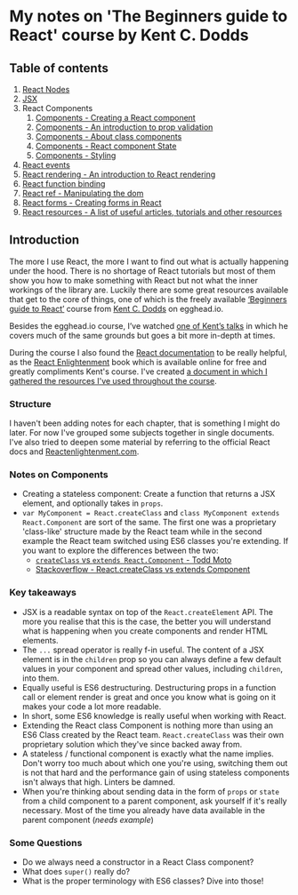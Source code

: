 # My notes on 'The Beginners guide to React' course by Kent C. Dodds

## Table of contents

1. [React Nodes](/react-nodes.md)
1. [JSX](/react-jsx.md)
1. React Components
   1. [Components - Creating a React component](/react-components-creating-a-component.md)
   1. [Components - An introduction to prop validation](/react-components-proptype-validation.md)
   1. [Components - About class components](/react-components-class-components.md)
   1. [Components - React component State](/react-components-state.md)
   1. [Components - Styling](/react-components-styling.md)
1. [React events](react-events.md)
1. [React rendering - An introduction to React rendering](react-rendering-introduction.md)
1. [React function binding](react-function-binding.md)
1. [React ref - Manipulating the dom](react-ref.md)
1. [React forms - Creating forms in React](react-forms.md)
1. [React resources - A list of useful articles, tutorials and other resources](react-useful-resources-articles-tutorials.md)

## Introduction

The more I use React, the more I want to find out what is actually happening under the hood. There is no shortage of React tutorials but most of them show you how to make something with React but not what the inner workings of the library are. Luckily there are some great resources available that get to the core of things, one of which is the freely available [‘Beginners guide to React’](https://egghead.io/courses/the-beginner-s-guide-to-reactjs) course from [Kent C. Dodds](https://twitter.com/kentcdodds) on egghead.io.

Besides the egghead.io course, I’ve watched [one of Kent’s talks](https://youtu.be/pugPxYH96TU) in which he covers much of the same grounds but goes a bit more in-depth at times.

During the course I also found the [React documentation](https://reactjs.org/docs/) to be really helpful, as the [React Enlightenment](https://www.reactenlightenment.com/) book which is available online for free and greatly compliments Kent's course. I've created [a document in which I gathered the resources I've used throughout the course](react-useful-resources-articles-tutorials.md).

### Structure

I haven't been adding notes for each chapter, that is something I might do later. For now I've grouped some subjects together in single documents. I've also tried to deepen some material by referring to the official React docs and [Reactenlightenment.com](http://reactenlightenment.com).

### Notes on Components

- Creating a stateless component: Create a function that returns a JSX element, and optionally takes in `props`.
- `var MyComponent = React.createClass` and `class MyComponent extends React.Component` are sort of the same. The first one was a proprietary 'class-like' structure made by the React team while in the second example the React team switched using ES6 classes you're extending. If you want to explore the differences between the two:
   - [`createClass` vs `extends React.Component` - Todd Moto](https://toddmotto.com/react-create-class-versus-component/)
   - [Stackoverflow - React.createClass vs extends Component](https://stackoverflow.com/questions/33526493/react-createclass-vs-extends-component)

### Key takeaways

- JSX is a readable syntax on top of the `React.createElement` API. The more you realise that this is the case, the better you will understand what is happening when you create components and render HTML elements.
- The `...` spread operator is really f-in useful. The content of a JSX element is in the `children` prop so you can always define a few default values in your component and spread other values, including `children`, into them.
- Equally useful is ES6 destructuring. Destructuring props in a function call or element render is great and once you know what is going on it makes your code a lot more readable.
- In short, some ES6 knowledge is really useful when working with React.
- Extending the React class Component is nothing more than using an ES6 Class created by the React team. `React.createClass` was their own proprietary solution which they've since backed away from.
- A stateless / functional component is exactly what the name implies. Don't worry too much about which one you're using, switching them out is not that hard and the performance gain of using stateless components isn't always that high. Linters be damned.
- When you're thinking about sending data in the form of `props` or `state` from a child component to a parent component, ask yourself if it's really necessary. Most of the time you already have data available in the parent component (*needs example*)

### Some Questions

- Do we always need a constructor in a React Class component?
- What does `super()` really do?
- What is the proper terminology with ES6 classes? Dive into those!